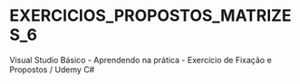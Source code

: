 # EXERCICIOS_PROPOSTOS_MATRIZES_6
Visual Studio Básico - Aprendendo na prática - Exercício de Fixação e Propostos / Udemy C#
